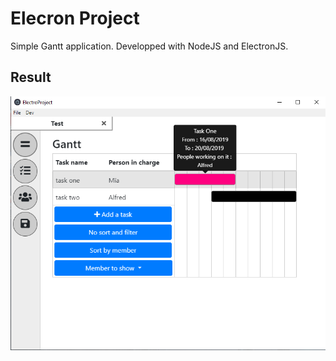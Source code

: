 # Elecron Project

Simple Gantt application. Developped with NodeJS and ElectronJS.

## Result

![Result](./Result.png "Result")